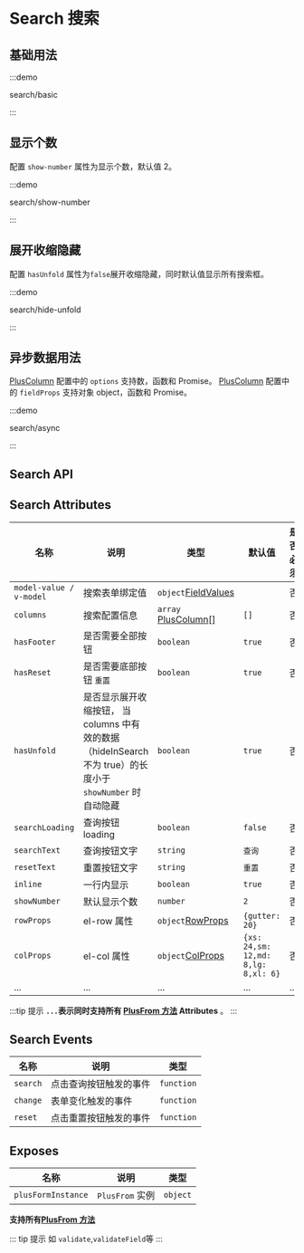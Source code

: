 # Search 搜索

## 基础用法

:::demo

search/basic

:::

## 显示个数

配置 `show-number` 属性为显示个数，默认值 2。

:::demo

search/show-number

:::

## 展开收缩隐藏

配置 `hasUnfold` 属性为`false`展开收缩隐藏，同时默认值显示所有搜索框。

:::demo

search/hide-unfold

:::

## 异步数据用法

[PlusColumn](/components/config.html) 配置中的 `options` 支持数，函数和 Promise。
[PlusColumn](/components/config.html) 配置中的 `fieldProps` 支持对象 object，函数和 Promise。

:::demo

search/async

:::

## Search API

## Search Attributes

| 名称                    | 说明                                                                                                      | 类型                                                                                    | 默认值                              | 是否必须 |
| ----------------------- | --------------------------------------------------------------------------------------------------------- | --------------------------------------------------------------------------------------- | ----------------------------------- | -------- |
| `model-value / v-model` | 搜索表单绑定值                                                                                            | `object`[FieldValues](/components/type.html#fieldvalues)                                |                                     | 否       |
| `columns`               | 搜索配置信息                                                                                              | `array` [PlusColumn[]](/components/config.html)                                         | `[]`                                | 否       |
| `hasFooter`             | 是否需要全部按钮                                                                                          | `boolean`                                                                               | `true`                              | 否       |
| `hasReset`              | 是否需要底部按钮 `重置`                                                                                   | `boolean`                                                                               | `true`                              | 否       |
| `hasUnfold`             | 是否显示展开收缩按钮， 当 columns 中有效的数据（hideInSearch 不为 true）的长度小于`showNumber` 时自动隐藏 | `boolean`                                                                               | `true`                              | 否       |
| `searchLoading`         | 查询按钮 loading                                                                                          | `boolean`                                                                               | `false`                             | 否       |
| `searchText`            | 查询按钮文字                                                                                              | `string`                                                                                | `查询`                              | 否       |
| `resetText`             | 重置按钮文字                                                                                              | `string`                                                                                | `重置`                              | 否       |
| `inline`                | 一行内显示                                                                                                | `boolean`                                                                               | `true`                              | 否       |
| `showNumber`            | 默认显示个数                                                                                              | `number`                                                                                | `2`                                 | 否       |
| `rowProps`              | el-row 属性                                                                                               | `object`[RowProps](https://element-plus.org/zh-CN/component/layout.html#row-attributes) | `{gutter: 20}`                      | 否       |
| `colProps`              | el-col 属性                                                                                               | `object`[ColProps](https://element-plus.org/zh-CN/component/layout.html#col-attributes) | `{xs: 24,sm: 12,md: 8,lg: 8,xl: 6}` | 否       |
| ...                     | ...                                                                                                       | ...                                                                                     | ...                                 | ...      |

:::tip 提示
**`...`表示同时支持所有 [PlusFrom 方法](/components/form.html) Attributes** 。
:::

## Search Events

| 名称     | 说明                   | 类型                                                                                        |
| -------- | ---------------------- | ------------------------------------------------------------------------------------------- |
| `search` | 点击查询按钮触发的事件 | `function` <docs-tip content='(values: FieldValues) => void'></docs-tip>                    |
| `change` | 表单变化触发的事件     | `function` <docs-tip content='(values: FieldValues,column: PlusColumn) => void'></docs-tip> |
| `reset`  | 点击重置按钮触发的事件 | `function` <docs-tip content='() => void'></docs-tip>                                       |

## Exposes

| 名称               | 说明            | 类型                                                      |
| ------------------ | --------------- | --------------------------------------------------------- |
| `plusFormInstance` | `PlusFrom` 实例 | `object` <docs-tip content="PlusFormInstance"></docs-tip> |

**支持所有[PlusFrom 方法](/components/form.html)**

::: tip 提示
如 `validate`,`validateField`等
:::

